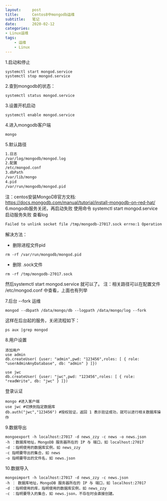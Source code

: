 ```yaml
---
layout:     post
title:      Centos8中mongodb运维
subtitle:   笔记
date:       2020-02-12
categories:	
- Linux运维
tags:
    - 运维
    - Linux
---
```


1.启动和停止
```shell
systemctl start mongod.service
systemctl stop mongod.service
```
2.查到mongodb的状态：
```shell
systemctl status mongod.service
```
3.设置开机启动
```shell
systemctl enable mongod.service
```
4.进入mongodb客户端
```shell
mongo
```
5.默认路径

```txt
1.日志
/var/log/mongodb/mongod.log
2.配置
/etc/mongod.conf
3.dbPath
/var/lib/mongo
4.pid
/var/run/mongodb/mongod.pid
```
注：centos安装MongoDB官方文档:
https://docs.mongodb.com/manual/tutorial/install-mongodb-on-red-hat/
6.mongodb服务关闭，再启动失败
使用命令 systemctl start mongod.service 启动服务失败
查看log
```txt
Failed to unlink socket file /tmp/mongodb-27017.sock errno:1 Operation not permitted
```
解决方法：
- 删除进程文件pid
```shell
rm -rf /var/run/mongodb/mongod.pid
```
- 删除 .sock文件
```shell
rm -rf /tmp/mongodb-27017.sock
```
然后systemctl start mongod.service 就可以了。
注：相关路径可以在配置文件 /etc/mongod.conf 中查看，上面也有列举

7.后台 --fork 运维

```shell
mongod --dbpath /data/mongo/db --logpath /data/mongo/log --fork
```
这样在后台起的服务，关闭流程如下：
```shell
ps aux |grep mongod
```
8.用户设置
```shell
添加用户
use admin
db.createUser( {user: "admin",pwd: "123456",roles: [ { role: "userAdminAnyDatabase", db: "admin" } ]})

use jwc 
db.createUser( {user: "jwc",pwd: "123456",roles: [ { role: "readWrite", db: "jwc" } ]})
```
登录认证
```shell
mongo #进入客户端
use jwc #切换到指定数据库
db.auth("jwc","123456") #授权验证，返回 1 表示验证成功，就可以进行相关数据库操作
```
9.数据导出
```shell
mongoexport -h localhost:27017 -d news_zzy -c news -o news.json
-h ：数据库地址，MongoDB 服务器所在的 IP 与 端口，如 localhost:27017
-d ：指明使用的数据库实例，如 news_zzy
-c 指明要导出的集合，如 news
-o 指明要导出的文件名，如 news.json
```
10.数据导入
```shell
mongoimport -h localhost:27017 -d news_zzy -c news.json
-h ： 数据库地址，MongoDB 服务器所在的 IP 与 端口，如 localhost:27017
-d ：指明使用的库，指明使用的数据库实例，如 news_zzy
-c ：指明要导入的集合，如 news.json，不存在时会直接创建。
```

